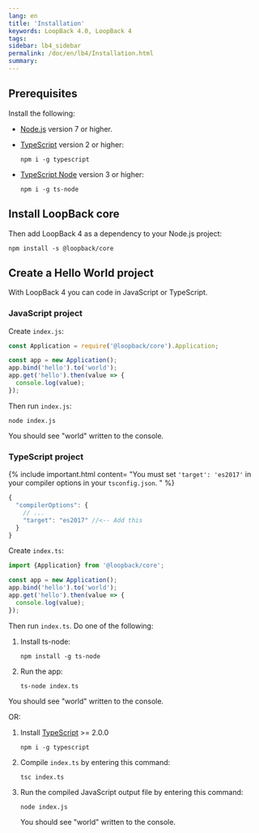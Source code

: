 ```yaml
---
lang: en
title: 'Installation'
keywords: LoopBack 4.0, LoopBack 4
tags:
sidebar: lb4_sidebar
permalink: /doc/en/lb4/Installation.html
summary:
---
```


## Prerequisites

Install the following:

- [Node.js](https://nodejs.org/en/download/) version 7 or higher.
- [TypeScript](https://www.typescriptlang.org/index.html#download-links) version 2 or higher:

   ```
   npm i -g typescript
   ```
- [TypeScript Node](https://github.com/TypeStrong/ts-node#installation) version 3 or higher:

   ```
   npm i -g ts-node
   ```

## Install LoopBack core

Then add LoopBack 4 as a dependency to your Node.js project:

```shell
npm install -s @loopback/core
```

## Create a Hello World project

With LoopBack 4 you can code in JavaScript or TypeScript.

### JavaScript project

Create `index.js`:

```js
const Application = require('@loopback/core').Application;

const app = new Application();
app.bind('hello').to('world');
app.get('hello').then(value => {
  console.log(value);
});
```

Then run `index.js`:

```shell
node index.js
```

You should see "world" written to the console.

### TypeScript project

{% include important.html content= "You must set `'target': 'es2017'` in your compiler options in your `tsconfig.json`.
" %}

```js
{
  "compilerOptions": {
    // ...
    "target": "es2017" //<-- Add this
  }
}
```

Create `index.ts`:

```ts
import {Application} from '@loopback/core';

const app = new Application();
app.bind('hello').to('world');
app.get('hello').then(value => {
  console.log(value);
});
```

Then run `index.ts`.  Do one of the following:

1. Install ts-node:

    ```
    npm install -g ts-node
    ```
1. Run the app:

    ```
    ts-node index.ts
    ```

You should see "world" written to the console.

OR:

1. Install [TypeScript](https://www.typescriptlang.org/index.html#download-links) >= 2.0.0

    ```
    npm i -g typescript
    ```

1. Compile `index.ts` by entering this command:

    ```
    tsc index.ts
    ```

1. Run the compiled JavaScript output file by entering this command:

   ```
   node index.js
   ```

   You should see "world" written to the console.
